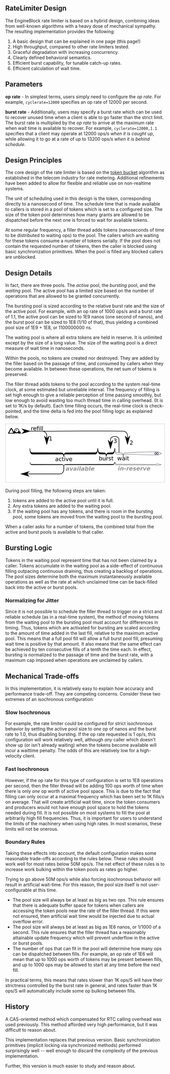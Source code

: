 ## RateLimiter Design

The EngineBlock rate limiter is based on a hybrid design, combining ideas
from well-known algorithms with a heavy dose of mechanical sympathy. The
resulting implementation provides the following:

1. A basic design that can be explained in one page (this page!)
2. High throughput, compared to other rate limiters tested.
3. Graceful degradation with increasing concurrency.
4. Clearly defined behavioral semantics.
5. Efficient burst capability, for tunable catch-up rates.
6. Efficient calculation of wait time.

## Parameters

**op rate** - In simplest terms, users simply need to configure the *op rate*.
For example, `cyclerate=12000` specifies an op rate of 12000 per second.

**burst rate** - Additionally, users may specify a burst rate which can be used
to recover unused time when a client is able to go faster than the strict
limit. The burst rate is multiplied by the _op rate_ to arrive at the maximum
rate when wait time is available to recover. For example, `cyclerate=12000,1.1`
specifies that a client may operate at 12000 ops/s _when it is caught up_,
while allowing it to go at a rate of up to 13200 ops/s _when it is behind
schedule_.

## Design Principles

The core design of the rate limiter is based on the [token
bucket](https://en.wikipedia.org/wiki/Token_bucket) algorithm as established in
the telecom industry for rate metering. Additional refinements have been
added to allow for flexible and reliable use on non-realtime systems.

The unit of scheduling used in this design is the token, corresponding directly
to a nanosecond of time. The schedule time that is made available to callers is
stored in a pool of tokens which is set to a configured size. The size of the
token pool determines how many grants are allowed to be dispatched before the
next one is forced to wait for available tokens.

At some regular frequency, a filler thread adds tokens (nanoseconds of time to
be distributed to waiting ops) to the pool. The callers which are waiting for
these tokens consume a number of tokens serially. If the pool does not contain
the requested number of tokens, then the caller is blocked using basic
synchronization primitives. When the pool is filled any blocked callers are
unblocked.

## Design Details

In fact, there are three pools. The _active_ pool, the _bursting_ pool, and the
_waiting_ pool. The active pool has a limited size based on the number of
operations that are allowed to be granted concurrently.

The bursting pool is sized according to the relative burst rate and the size of the
active pool. For example, with an op rate of 1000 ops/s and a burst rate of 1.1,
the active pool can be sized to 1E9 nanos (one second of nanos), and the burst
pool can be sized to 1E8 (1/10 of that), thus yielding a combined pool size of
1E9 + 1E8, or 1100000000 ns.

The waiting pool is where all extra tokens are held in reserve. It is unlimited
except by the size of a long value. The size of the waiting pool is a direct
measure of wait time in nanoseconds.

Within the pools, no tokens are created nor destroyed. They are added by the
filler based on the passage of time, and consumed by callers when they become
available. In between these operations, the net sum of tokens is preserved.

The filler thread adds tokens to the pool according to the system real-time
clock, at some estimated but unreliable interval. The frequency of filling is set
high enough to give a reliable perception of time passing smoothly, but low
enough to avoid wasting too much thread time in calling overhead. (It is set to
1K/s by default). Each time filling occurs, the real-time clock is
check-pointed, and the time delta is fed into the pool filling logic as
explained below.

![RateLimiterDesign](hybrid_ratelimiter_sketch.png)

During pool filling, the following steps are taken:
1) tokens are added to the active pool until it is full.
2) Any extra tokens are added to the waiting pool. 
3) If the waiting pool has any tokens, and there is room in the bursting pool,
   some tokens are moved from the waiting pool to the bursting pool.

When a caller asks for a number of tokens, the combined total from the active
and burst pools is available to that caller.

## Bursting Logic

Tokens in the waiting pool represent time that has not been claimed by a caller.
Tokens accumulate in the waiting pool as a side-effect of continuous filling
outpacing continuous draining, thus creating a backlog of operations. The pool
sizes determine both the maximum instantaneously available operations as well as
the rate at which unclaimed time can be back-filled back into the active or
burst pools.

### Normalizing for Jitter

Since it is not possible to schedule the filler thread to trigger on a strict
and reliable schedule (as in a real-time system), the method of moving tokens
from the waiting pool to the bursting pool must account for differences in
timing. Thus, tokens which are activated for bursting are scaled according to
the amount of time added in the last fill, relative to the maximum active pool.
This means that a full pool fill will allow a full burst pool fill, presuming
wait time is positive by that amount. It also means that the same effect can be
achieved by ten consecutive fills of a tenth the time each. In effect, bursting
is normalized to the passage of time and the burst rate, with a maximum cap
imposed when operations are unclaimed by callers.

## Mechanical Trade-offs

In this implementation, it is relatively easy to explain how accuracy and
performance trade-off. They are competing concerns. Consider these two extremes
of an isochronous configuration:

### Slow Isochronous

For example, the rate limiter could be configured for strict isochronous
behavior by setting the active pool size to *one* op of nanos and the burst rate
to 1.0, thus disabling bursting. If the op rate requested is 1 op/s, this
configuration will work relatively well, although *any* caller which doesn't
show up (or isn't already waiting) when the tokens become available will incur a
waittime penalty. The odds of this are relatively low for a high-velocity
client.

### Fast Isochronous

However, if the op rate for this type of configuration is set to 1E8 operations
per second, then the filler thread will be adding 100 ops worth of time when
there is only *one* op worth of active pool space. This is due to the fact that
filling can only occur at a maximal frequency which has been set to 1K fills/s
on average. That will create artificial wait time, since the token consumers and
producers would not have enough pool space to hold the tokens needed during
fill. It is not possible on most systems to fill the pool at arbitrarily high
fill frequencies. Thus, it is important for users to understand the limits of
the machinery when using high rates. In most scenarios, these limits will not be
onerous.

### Boundary Rules

Taking these effects into account, the default configuration makes some
reasonable trade-offs according to the rules below. These rules should work well
for most rates below 50M ops/s. The net effect of these rules is to increase
work bulking within the token pools as rates go higher.

Trying to go above 50M ops/s while also forcing isochronous behavior will result
in artificial wait-time. For this reason, the pool size itself is not
user-configurable at this time.

- The pool size will always be at least as big as two ops.
   This rule ensures that there is adequate buffer
   space for tokens when callers are accessing the token pools near the rate of
   the filler thread. If this were not ensured, then artificial wait time would
   be injected due to actual overflow error.
-  The pool size will always be at least as big as 1E6 nanos, or 1/1000 of a second.
   This rule ensures that the filler thread has a reasonably attainable
   update frequency which will prevent underflow in the active or burst pools.
-  The number of ops that can fit in the pool will determine how many ops
   can be dispatched between fills. For example, an op rate of 1E6 will mean
   that up to 1000 ops worth of tokens may be present between fills, and
   up to 1000 ops may be allowed to start at any time before the next fill.

In practical terms, this means that rates slower than 1K ops/S will have their
strictness controlled by the burst rate in general, and rates faster than 1K
ops/S will automatically include some op bulking between fills.

## History

A CAS-oriented method which compensated for RTC calling overhead was used
previously. This method afforded very high performance, but it was difficult to
reason about.

This implementation replaces that previous version. Basic synchronization
primitives (implicit locking via synchronized methods) performed surprisingly
well -- well enough to discard the complexity of the previous implementation.

Further, this version is much easier to study and reason about.
